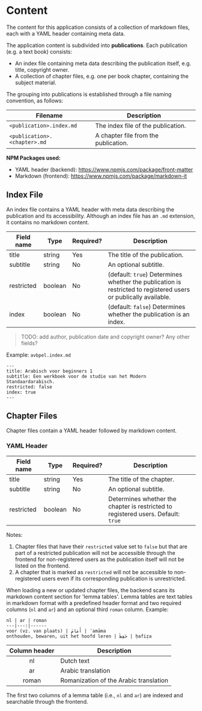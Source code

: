 # Content

The content for this application consists of a collection of markdown files, each with a YAML header containing meta data.

The application content is subdivided into **publications**. Each publication (e.g. a text book) consists:

- An index file containing meta data describing the publication itself, e.g. title, copyright owner.
- A collection of chapter files, e.g. one per book chapter, containing the subject material.

The grouping into publications is established through a file naming convention, as follows:

| Filename | Description |
| -------- | ----------- |
| `<publication>.index.md` | The index file of the publication. |
| `<publication>.<chapter>.md` | A chapter file from the publication. |

**NPM Packages used:**

- YAML header (backend): https://www.npmjs.com/package/front-matter
- Markdown (frontend): https://www.npmjs.com/package/markdown-it

## Index File

An index file contains a YAML header with meta data describing the publication and its accessibility. Although an index file has an `.md` extension, it contains no markdown content.

| Field name | Type | Required? | Description |
| ---------- | ---- | --------- | ----------- |
| title | string | Yes | The title of the publication. |
| subtitle | string | No | An optional subtitle. |
| restricted | boolean | No | (default: `true`) Determines whether the publication is restricted to registered users or publically available. |
| index | boolean | No | (default: `false`) Determines whether the publication is an index. |

> TODO: add author, publication date and copyright owner? Any other fields?

Example: `avbpel.index.md`

```
---
title: Arabisch voor beginners 1
subtitle: Een werkboek voor de studie van het Modern Standaardarabisch.
restricted: false
index: true
---
```

## Chapter Files

Chapter files contain a YAML header followed by markdown content.

### YAML Header

| Field name | Type | Required? | Description |
| ---------- | ---- | --------- | ----------- |
| title | string | Yes | The title of the chapter. |
| subtitle | string | No | An optional subtitle. |
| restricted | boolean | No | Determines whether the chapter is restricted to registered users. Default: `true` | 

Notes: 
1. Chapter files that have their `restricted` value set to `false` but that are part of a restricted publication will not be accessible through the frontend for non-registered users as the publication itself will not be listed on the frontend.
2. A chapter that is marked as `restricted` will not be accessible to non-registered users even if its corresponding publication is unrestricted.

When loading a new or updated chapter files, the backend scans its markdown content section for 'lemma tables'. Lemma tables are text tables in markdown format with a predefined header format and two required columns (`nl` and `ar`) and an optional third `roman` column. Example:

```
nl | ar | roman
---|---:|------
voor (vz. van plaats) | أَمَامَ | ʾamāma
onthouden, bewaren, uit het hoofd leren | حَفِظَ | ḥafiẓa
```

| Column header | Description |
| :-----------: | ----------- |
| nl | Dutch text |
| ar | Arabic translation |
| roman | Romanization of the Arabic translation |

The first two columns of a lemma table (i.e., `nl` and `ar`) are indexed and searchable through the frontend.
